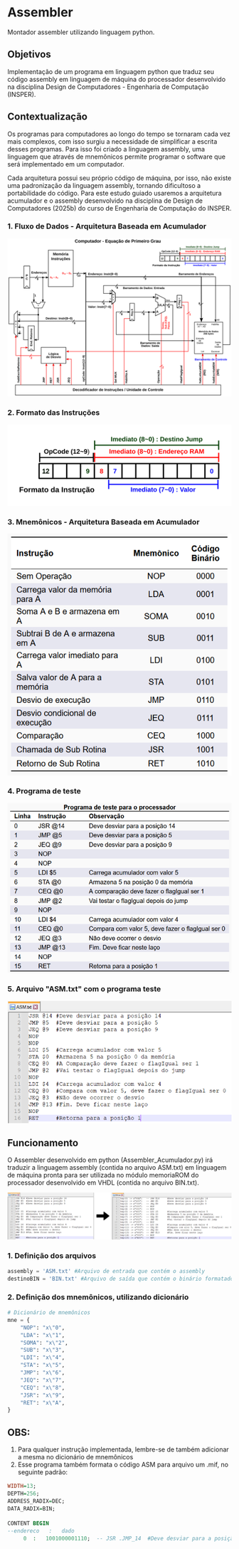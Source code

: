 # Assembler

Montador assembler utilizando linguagem python.

## Objetivos

Implementação de um programa em linguagem python que traduz seu código assembly em linguagem de máquina do processador desenvolvido na disciplina Design de Computadores - Engenharia de Computação (INSPER).

## Contextualização

Os programas para computadores ao longo do tempo se tornaram cada vez mais complexos, com isso surgiu a necessidade de simplificar a escrita desses programas. Para isso foi criado a linguagem assembly, uma linguagem que através de mnemônicos permite programar o software que será implementado em um computador.

Cada arquitetura possui seu próprio código de máquina, por isso, não existe uma padronização da linguagem assembly, tornando dificultoso a portabilidade do código. Para este estudo guiado usaremos a arquitetura acumulador e o assembly desenvolvido na disciplina de Design de Computadores (2025b) do curso de Engenharia de Computação do INSPER.



### 1. Fluxo de Dados - Arquitetura Baseada em Acumulador



![FluxodeDados2025b](imgs/FluxodeDados2025b.svg)



### 2. Formato das Instruções

![formatoINSTRUCAO](imgs/formatoINSTRUCAO.svg)



### 3. Mnemônicos - Arquitetura Baseada em Acumulador

![Mnemonicos](imgs/Mnemonicos.png)



### 4. Programa de teste



![image-20220322110337458](imgs/ProgramaTeste.png)



### 5. Arquivo "ASM.txt" com o programa teste

![ASM_txt](imgs/ASM_txt.png)



## Funcionamento

O Assembler desenvolvido em python (Assembler_Acumulador.py) irá traduzir a linguagem assembly (contida no arquivo ASM.txt) em linguagem de máquina pronta para ser utilizada no módulo memoriaROM do processador desenvolvido em VHDL (contida no arquivo BIN.txt).



![ASMtoBIN](imgs/ASMtoBIN.svg)



### 1. Definição dos arquivos

```python
assembly = 'ASM.txt' #Arquivo de entrada que contém o assembly
destinoBIN = 'BIN.txt' #Arquivo de saída que contém o binário formatado para VHDL
```



### 2. Definição dos mnemônicos, utilizando dicionário

```python
# Dicionário de mnemônicos
mne = {
    "NOP": "x\"0",
    "LDA": "x\"1",
    "SOMA": "x\"2",
    "SUB": "x\"3",
    "LDI": "x\"4",
    "STA": "x\"5",
    "JMP": "x\"6",
    "JEQ": "x\"7",
    "CEQ": "x\"8",
    "JSR": "x\"9",
    "RET": "x\"A",
}
```

## OBS:

1) Para qualquer instrução implementada, lembre-se de também adicionar a mesma no dicionário de mnemônicos
2) Esse programa também formata o código ASM para arquivo um .mif, no seguinte padrão:

```vhdl
WIDTH=13;
DEPTH=256;
ADDRESS_RADIX=DEC;
DATA_RADIX=BIN;

CONTENT BEGIN
--endereco   :   dado
     0	:	1001000001110;	-- JSR .JMP_14  #Deve desviar para a posição 14
```

